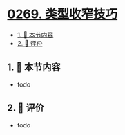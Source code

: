 # [0269. 类型收窄技巧](https://github.com/tnotesjs/TNotes.typescript/tree/main/notes/0269.%20%E7%B1%BB%E5%9E%8B%E6%94%B6%E7%AA%84%E6%8A%80%E5%B7%A7)

<!-- region:toc -->

- [1. 🎯 本节内容](#1--本节内容)
- [2. 🫧 评价](#2--评价)

<!-- endregion:toc -->

## 1. 🎯 本节内容

- todo

## 2. 🫧 评价

- todo

